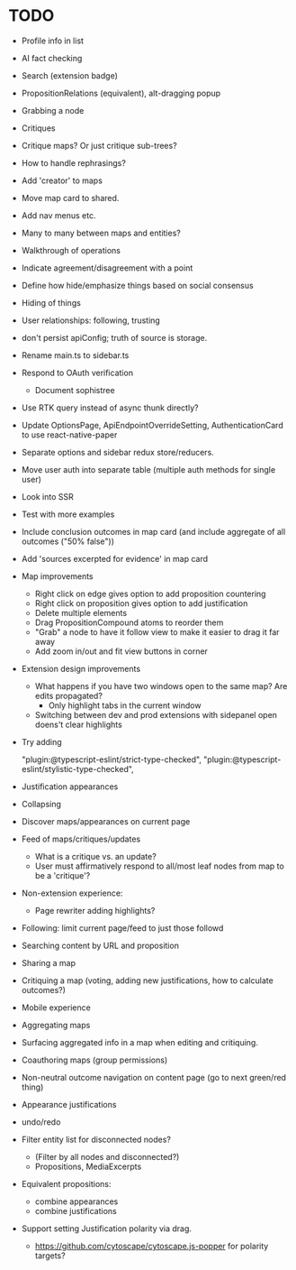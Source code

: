 # TODO

- Profile info in list
- AI fact checking
- Search (extension badge)
- PropositionRelations (equivalent), alt-dragging popup
- Grabbing a node
- Critiques

- Critique maps? Or just critique sub-trees?
- How to handle rephrasings?

- Add 'creator' to maps
- Move map card to shared.
- Add nav menus etc.
- Many to many between maps and entities?

- Walkthrough of operations
- Indicate agreement/disagreement with a point
- Define how hide/emphasize things based on social consensus
- Hiding of things
- User relationships: following, trusting

- don't persist apiConfig; truth of source is storage.
- Rename main.ts to sidebar.ts
- Respond to OAuth verification
  - Document sophistree
- Use RTK query instead of async thunk directly?
- Update OptionsPage, ApiEndpointOverrideSetting, AuthenticationCard to use react-native-paper
- Separate options and sidebar redux store/reducers.
- Move user auth into separate table (multiple auth methods for single user)
- Look into SSR

- Test with more examples

- Include conclusion outcomes in map card (and include aggregate of all outcomes ("50% false"))
- Add 'sources excerpted for evidence' in map card

- Map improvements

  - Right click on edge gives option to add proposition countering
  - Right click on proposition gives option to add justification
  - Delete multiple elements
  - Drag PropositionCompound atoms to reorder them
  - "Grab" a node to have it follow view to make it easier to drag it far away
  - Add zoom in/out and fit view buttons in corner

- Extension design improvements

  - What happens if you have two windows open to the same map? Are edits propagated?
    - Only highlight tabs in the current window
  - Switching between dev and prod extensions with sidepanel open doens't clear highlights

- Try adding

  "plugin:@typescript-eslint/strict-type-checked",
  "plugin:@typescript-eslint/stylistic-type-checked",

- Justification appearances
- Collapsing

- Discover maps/appearances on current page
- Feed of maps/critiques/updates
  - What is a critique vs. an update?
  - User must affirmatively respond to all/most leaf nodes from map to be a 'critique'?
- Non-extension experience:

  - Page rewriter adding highlights?

- Following: limit current page/feed to just those followd

- Searching content by URL and proposition

- Sharing a map
- Critiquing a map (voting, adding new justifications, how to calculate outcomes?)
- Mobile experience
- Aggregating maps
- Surfacing aggregated info in a map when editing and critiquing.
- Coauthoring maps (group permissions)

- Non-neutral outcome navigation on content page (go to next green/red thing)
- Appearance justifications
- undo/redo

- Filter entity list for disconnected nodes?
  - (Filter by all nodes and disconnected?)
  - Propositions, MediaExcerpts
- Equivalent propositions:
  - combine appearances
  - combine justifications
- Support setting Justification polarity via drag.
  - https://github.com/cytoscape/cytoscape.js-popper for polarity targets?
